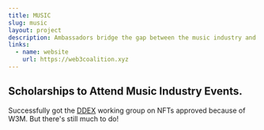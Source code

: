```yaml
---
title: MUSIC
slug: music
layout: project
description: Ambassadors bridge the gap between the music industry and Web3.
links:
  - name: website
    url: https://web3coalition.xyz
---
```


## Scholarships to Attend Music Industry Events.

Successfully got the [DDEX](https://ddex.net) working group on NFTs approved because of W3M. But there's still much to do!
